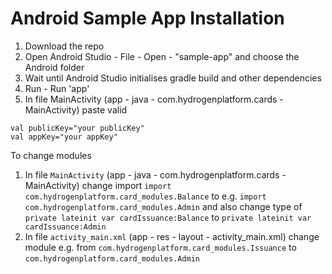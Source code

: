# Android Sample App Installation

1. Download the repo
2. Open Android Studio - File - Open - "sample-app" and choose the Android folder 
3. Wait until Android Studio initialises gradle build and other dependencies 
4. Run - Run 'app'
5. In file MainActivity (app - java - com.hydrogenplatform.cards - MainActivity) paste valid
```
val publicKey="your publicKey"
val appKey="your appKey"
```
To change modules
1. In file `MainActivity` (app - java - com.hydrogenplatform.cards - MainActivity) change import `import com.hydrogenplatform.card_modules.Balance` to e.g. `import com.hydrogenplatform.card_modules.Admin` and also change type of `private lateinit var cardIssuance:Balance` to `private lateinit var cardIssuance:Admin`
2. In file `activity_main.xml` (app - res - layout - activity_main.xml) change module e.g. from `com.hydrogenplatform.card_modules.Issuance` to `com.hydrogenplatform.card_modules.Admin`
